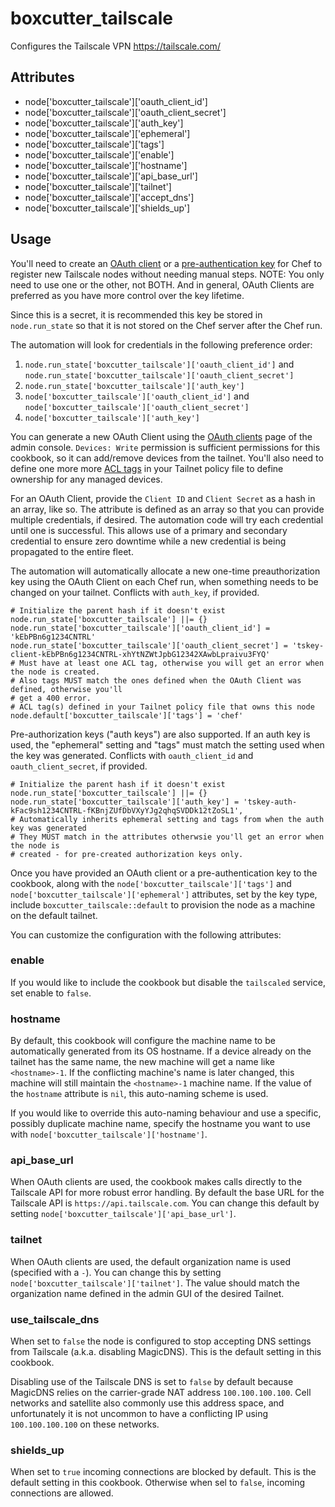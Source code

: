 boxcutter_tailscale
===================

Configures the Tailscale VPN https://tailscale.com/

Attributes
----------

- node['boxcutter_tailscale']['oauth_client_id']
- node['boxcutter_tailscale']['oauth_client_secret']
- node['boxcutter_tailscale']['auth_key']
- node['boxcutter_tailscale']['ephemeral']
- node['boxcutter_tailscale']['tags']
- node['boxcutter_tailscale']['enable']
- node['boxcutter_tailscale']['hostname']
- node['boxcutter_tailscale']['api_base_url']
- node['boxcutter_tailscale']['tailnet']
- node['boxcutter_tailscale']['accept_dns']
- node['boxcutter_tailscale']['shields_up']

Usage
-----

You'll need to create an [OAuth client](https://tailscale.com/kb/1215/oauth-clients)
or a [pre-authentication key](https://tailscale.com/kb/1085/auth-keys) for Chef
to register new Tailscale nodes without needing manual steps. NOTE: You only
need to use one or the other, not BOTH. And in general, OAuth Clients are
preferred as you have more control over the key lifetime.

Since this is a secret, it is recommended this key be stored in
`node.run_state` so that it is not stored on the Chef server after the Chef run.

The automation will look for credentials in the following preference order:
1. `node.run_state['boxcutter_tailscale']['oauth_client_id']` and `node.run_state['boxcutter_tailscale']['oauth_client_secret']`
2. `node.run_state['boxcutter_tailscale']['auth_key']`
3. `node['boxcutter_tailscale']['oauth_client_id']` and `node['boxcutter_tailscale']['oauth_client_secret']`
4. `node['boxcutter_tailscale']['auth_key']`

You can generate a new OAuth Client using the [OAuth clients](https://login.tailscale.com/admin/settings/oauth)
page of the admin console. `Devices: Write` permission is sufficient permissions
for this cookbook, so it can add/remove devices from the tailnet. You'll also
need to define one more more [ACL tags](https://tailscale.com/kb/1068/acl-tags)
in your Tailnet policy file to define ownership for any managed devices.

For an OAuth Client, provide the `Client ID` and `Client Secret` as a hash in an
array, like so. The attribute is defined as an array so that you can provide
multiple credentials, if desired. The automation code will try each credential
until one is successful. This allows use of a primary and secondary credential
to ensure zero downtime while a new credential is being propagated to the
entire fleet.

The automation will automatically allocate a new one-time preauthorization key
using the OAuth Client on each Chef run, when something needs to be changed on
your tailnet. Conflicts with `auth_key`, if provided.

```
# Initialize the parent hash if it doesn't exist
node.run_state['boxcutter_tailscale'] ||= {}
node.run_state['boxcutter_tailscale']['oauth_client_id'] = 'kEbPBn6g1234CNTRL'
node.run_state['boxcutter_tailscale']['oauth_client_secret'] = 'tskey-client-kEbPBn6g1234CNTRL-xhYtNZWtJpbG12342XAwbLpraivu3FYQ'
# Must have at least one ACL tag, otherwise you will get an error when the node is created.
# Also tags MUST match the ones defined when the OAuth Client was defined, otherwise you'll
# get a 400 error.
# ACL tag(s) defined in your Tailnet policy file that owns this node
node.default['boxcutter_tailscale']['tags'] = 'chef'
```

Pre-authorization keys ("auth keys") are also supported. If an auth key is used,
the "ephemeral" setting and "tags" must match the setting used when the key was generated.
Conflicts with `oauth_client_id` and `oauth_client_secret`, if provided.

```
# Initialize the parent hash if it doesn't exist
node.run_state['boxcutter_tailscale'] ||= {}
node.run_state['boxcutter_tailscale']['auth_key'] = 'tskey-auth-kFac9sh1234CNTRL-fKBnjZUfDbVXyYJg2qhqSVDDk12tZoSL1',
# Automatically inherits ephemeral setting and tags from when the auth key was generated
# They MUST match in the attributes otherwsie you'll get an error when the node is
# created - for pre-created authorization keys only.
```

Once you have provided an OAuth client or a pre-authentication key to the cookbook,
along with the `node['boxcutter_tailscale']['tags']` and `node['boxcutter_tailscale']['ephemeral']`
attributes, set by the key type, include `boxcutter_tailscale::default` to provision
the node as a machine on the default tailnet.

You can customize the configuration with the following attributes:

### enable

If you would like to include the cookbook but disable the `tailscaled` service,
set enable to `false`.

### hostname

By default, this cookbook will configure the machine name to be automatically
generated from its OS hostname. If a device already on the tailnet has the same
name, the new machine will get a name like `<hostname>-1`. If the conflicting
machine's name is later changed, this machine will still maintain the
`<hostname>-1` machine name. If the value of the `hostname`
attribute is `nil`, this auto-naming scheme is used.

If you would like to override this auto-naming behaviour and use a specific,
possibly duplicate machine name, specify the hostname you want to use with
`node['boxcutter_tailscale']['hostname']`.

### api_base_url

When OAuth clients are used, the cookbook makes calls directly to the Tailscale
API for more robust error handling. By default the base URL for the Tailscale
API is `https://api.tailscale.com`. You can change this default by setting
`node['boxcutter_tailscale']['api_base_url']`.

### tailnet

When OAuth clients are used, the default organization name is used (specified with
a `-`). You can change this by setting `node['boxcutter_tailscale']['tailnet']`.
The value should match the organization name defined in the admin GUI of the
desired Tailnet.

### use_tailscale_dns

When set to `false` the node is configured to stop accepting DNS settings from
Tailscale (a.k.a. disabling MagicDNS). This is the default setting in this cookbook.

Disabling use of the Tailscale DNS is set to `false` by default because
MagicDNS relies on the carrier-grade NAT address `100.100.100.100`. Cell networks
and satellite also commonly use this address space, and unfortunately it is
not uncommon to have a conflicting IP using `100.100.100.100` on these networks.

### shields_up

When set to `true` incoming connections are blocked by default. This is the
default setting in this cookbook. Otherwise when sel to `false`, incoming
connections are allowed.
